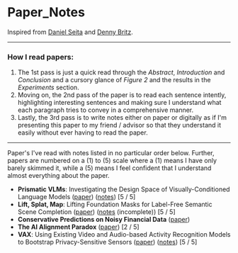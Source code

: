 # Paper_Notes

Inspired from [Daniel Seita](https://github.com/DanielTakeshi/Paper_Notes/tree/master?tab=readme-ov-file) and [Denny Britz](https://github.com/dennybritz/deeplearning-papernotes).

---

### How I read papers:
1. The 1st pass is just a quick read through the _Abstract_, _Introduction_ and _Conclusion_ and a cursory glance of _Figure 2_ and the results in the _Experiments_ section.
2. Moving on, the 2nd pass of the paper is to read each sentence intently, highlighting interesting sentences and making sure I understand what each paragraph tries to convey in a comprehensive manner.
3. Lastly, the 3rd pass is to write notes either on paper or digitally as if I'm presenting this paper to my friend / advisor so that they understand it easily without ever having to read the paper. 

---

Paper's I've read with notes listed in no particular order below. Further, papers are numbered on a (1) to (5) scale where a (1) means I have only barely skimmed it, while a (5) means I feel confident that I understand almost everything about the paper.

- **Prismatic VLMs**: Investigating the Design Space of Visually-Conditioned Language Models ([paper](https://arxiv.org/abs/2402.07865)) ([notes](https://drive.google.com/file/d/1HMbDBFqDR4RZgz3_t3EeLVDisWWaCcZi/view?usp=sharing)) [5 / 5]
- **Lift, Splat, Map**: Lifting Foundation Masks for Label-Free Semantic Scene Completion ([paper](https://arxiv.org/abs/2407.03425)) ([notes](https://drive.google.com/file/d/1yCxtaWJLzanl2dtA1RW9rm22JrzB9zeA/view?usp=sharing) (incomplete)) [5 / 5]
- **Conservative Predictions on Noisy Financial Data** ([paper](https://arxiv.org/abs/2310.11815))
- **The AI Alignment Paradox** ([paper](https://arxiv.org/abs/2405.20806v2)) [2 / 5]
- **VAX**: Using Existing Video and Audio-based Activity Recognition Models to Bootstrap Privacy-Sensitive Sensors ([paper](https://dl.acm.org/doi/abs/10.1145/3610907)) ([notes](https://drive.google.com/file/d/1dl7RzKTX7nXxt1Lk4mku6yqqQx-JQdrS/view?usp=sharing)) [5 / 5]
